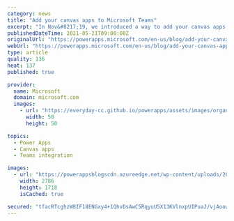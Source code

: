 ```yaml
---
category: news
title: "Add your canvas apps to Microsoft Teams"
excerpt: "In Nov&#8217;19, we introduced a way to add your canvas apps to Microsoft Teams. Since we added this capability, we&#8217;ve seen several of you take advantage of it to bring personal productivity apps to Teams. Starting this week, we&#8217;re simplifying this experience further by eliminating the need"
publishedDateTime: 2021-05-21T09:00:00Z
originalUrl: "https://powerapps.microsoft.com/en-us/blog/add-your-canvas-apps-to-microsoft-teams/"
webUrl: "https://powerapps.microsoft.com/en-us/blog/add-your-canvas-apps-to-microsoft-teams/"
type: article
quality: 136
heat: 137
published: true

provider:
  name: Microsoft
  domain: microsoft.com
  images:
    - url: "https://everyday-cc.github.io/powerapps/assets/images/organizations/microsoft.com-50x50.jpg"
      width: 50
      height: 50

topics:
  - Power Apps
  - Canvas apps
  - Teams integration

images:
  - url: "https://powerappsblogscdn.azureedge.net/wp-content/uploads/2021/05/side-panel.png"
    width: 2786
    height: 1718
    isCached: true

secured: "tfacRTcghzW8IF18ENGxy4+1QhvDsAwC5RqyuU5X13KVlnxpUIPuaJ/vjAoowGeQVPXEM0u1XZVGpj2sfzE6hi9lLorPH/XgvQewMixt6VB07nER2tGQ47oiwVj/W4r1IGpcos929+6PsQp2XSn3ltMaNYBgTVoLOTP27hlVmiWpwwIx51x1Vr5GznSrq+MZUSEovk9EZ5k+JkXINiqUr57xoUnLUrNY+y3/1JGR9vNsPUwIgz1nVV+SXzm/u3PCTs11p09DH3uyCAcrNwn1lJPWTiH2S4cKOpNWqWZdQ1BrP6dkgNiYxeGlWHCEyynccbUHO6TboQbvEYZaPGM6m741bdaTdB57nyexNyT/APs=;D4/Poa4BoeBLutpRH4XtFQ=="
---
```


